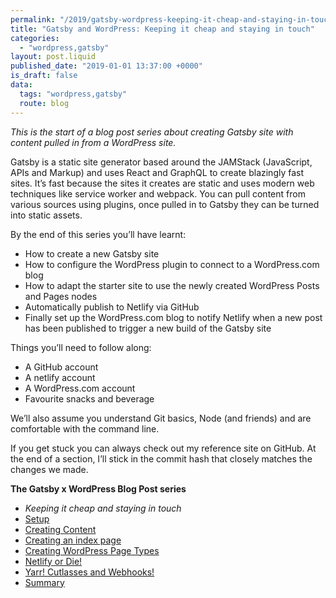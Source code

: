 ```yaml
---
permalink: "/2019/gatsby-wordpress-keeping-it-cheap-and-staying-in-touch"
title: "Gatsby and WordPress: Keeping it cheap and staying in touch"
categories:
  - "wordpress,gatsby"
layout: post.liquid
published_date: "2019-01-01 13:37:00 +0000"
is_draft: false
data:
  tags: "wordpress,gatsby"
  route: blog
---
```

_This is the start of a blog post series about creating Gatsby site with content pulled in from a WordPress site._

Gatsby is a static site generator based around the JAMStack (JavaScript, APIs and Markup) and uses React and GraphQL to create blazingly fast sites. It’s fast because the sites it creates are static and uses modern web techniques like service worker and webpack. You can pull content from various sources using plugins, once pulled in to Gatsby they can be turned into static assets.

By the end of this series you’ll have learnt:

- How to create a new Gatsby site
- How to configure the WordPress plugin to connect to a WordPress.com blog
- How to adapt the starter site to use the newly created WordPress Posts and Pages nodes
- Automatically publish to Netlify via GitHub
- Finally set up the WordPress.com blog to notify Netlify when a new post has been published to trigger a new build of the Gatsby site

Things you’ll need to follow along:

- A GitHub account
- A netlify account
- A WordPress.com account
- Favourite snacks and beverage

We’ll also assume you understand Git basics, Node (and friends) and are comfortable with the command line. 

If you get stuck you can always check out my reference site on GitHub. At the end of a section, I’ll stick in the commit hash that closely matches the changes we made.

**The Gatsby x WordPress Blog Post series**

- *Keeping it cheap and staying in touch*
- [Setup](/2019/gatsby-wordpress-setup)
- [Creating Content](/2019/gatsby-wordpress-creating-content)
- [Creating an index page](/2019/gatsby-wordpress-index-page)
- [Creating WordPress Page Types](/2019/gatsby-wordpress-pages)
- [Netlify or Die!](/2019/gatsby-wordpress-netlify)
- [Yarr! Cutlasses and Webhooks!](/2019/gatsby-wordpress-cutlasses-and-webhooks)
- [Summary](/2019/gatsby-wordpress-summary)